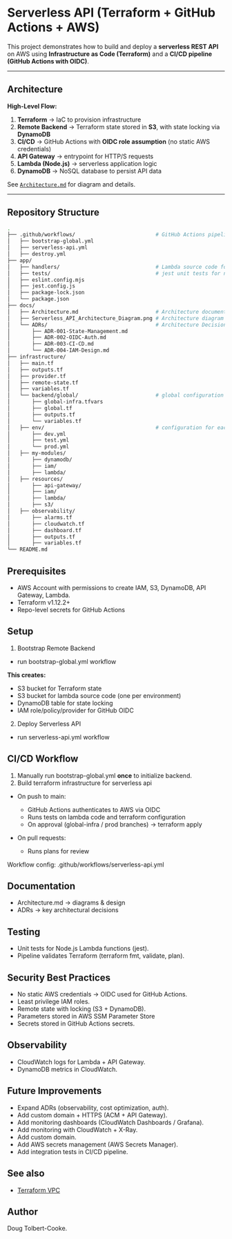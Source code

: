 # Serverless API (Terraform + GitHub Actions + AWS)

This project demonstrates how to build and deploy a **serverless REST API** on AWS using **Infrastructure as Code (Terraform)** and a **CI/CD pipeline (GitHub Actions with OIDC)**.

---

## Architecture

**High-Level Flow:**

1. **Terraform** → IaC to provision infrastructure
2. **Remote Backend** → Terraform state stored in **S3**, with state locking via **DynamoDB**
3. **CI/CD** → GitHub Actions with **OIDC role assumption** (no static AWS credentials)
4. **API Gateway** → entrypoint for HTTP/S requests
5. **Lambda (Node.js)** → serverless application logic
6. **DynamoDB** → NoSQL database to persist API data

See [`Architecture.md`](./docs/Architecture.md) for diagram and details.

---

## Repository Structure

```bash
.
├── .github/workflows/                          # GitHub Actions pipelines
│   ├── bootstrap-global.yml
│   ├── serverless-api.yml
│   ├── destroy.yml
├── app/
│   ├── handlers/                               # Lambda source code for CRUD functionality
│   ├── tests/                                  # jest unit tests for node.js lambda functions
│   ├── eslint.config.mjs
│   ├── jest.config.js
│   ├── package-lock.json
│   └── package.json
├── docs/
│   ├── Architecture.md                         # Architecture documentation
│   ├── Serverless_API_Architecture_Diagram.png # Architecture diagram
│   └── ADRs/                                   # Architecture Decision Records
│       ├── ADR-001-State-Management.md
│       ├── ADR-002-OIDC-Auth.md
│       ├── ADR-003-CI-CD.md
│       └── ADR-004-IAM-Design.md
├── infrastructure/
│   ├── main.tf
│   ├── outputs.tf
│   ├── provider.tf
│   ├── remote-state.tf
│   ├── variables.tf
│   └── backend/global/                         # global configuration for each environment
│       ├── global-infra.tfvars
│       ├── global.tf
│       ├── outputs.tf
│       └── variables.tf
│   ├── env/                                    # configuration for each environment
│       ├── dev.yml
│       ├── test.yml
│       └── prod.yml
│   ├── my-modules/
│       ├── dynamodb/
│       ├── iam/
│       ├── lambda/
│   ├── resources/
│       ├── api-gateway/
│       ├── iam/
│       ├── lambda/
│       ├── s3/
│   ├── observability/
│       ├── alarms.tf
│       ├── cloudwatch.tf
│       ├── dashboard.tf
│       ├── outputs.tf
│       ├── variables.tf
└── README.md

```

## Prerequisites

- AWS Account with permissions to create IAM, S3, DynamoDB, API Gateway, Lambda.
- Terraform v1.12.2+
- Repo-level secrets for GitHub Actions

## Setup

1. Bootstrap Remote Backend

- run bootstrap-global.yml workflow

**This creates:**

- S3 bucket for Terraform state
- S3 bucket for lambda source code (one per environment)
- DynamoDB table for state locking
- IAM role/policy/provider for GitHub OIDC

2. Deploy Serverless API

- run serverless-api.yml workflow

## CI/CD Workflow

1. Manually run bootstrap-global.yml **once** to initialize backend.
2. Build terraform infrastructure for serverless api

- On push to main:

  - GitHub Actions authenticates to AWS via OIDC
  - Runs tests on lambda code and terraform configuration
  - On approval (global-infra / prod branches) → terraform apply

- On pull requests:

  - Runs plans for review

Workflow config: .github/workflows/serverless-api.yml

## Documentation

- Architecture.md → diagrams & design
- ADRs → key architectural decisions

## Testing

- Unit tests for Node.js Lambda functions (jest).
- Pipeline validates Terraform (terraform fmt, validate, plan).

## Security Best Practices

- No static AWS credentials → OIDC used for GitHub Actions.
- Least privilege IAM roles.
- Remote state with locking (S3 + DynamoDB).
- Parameters stored in AWS SSM Parameter Store
- Secrets stored in GitHub Actions secrets.

## Observability

- CloudWatch logs for Lambda + API Gateway.
- DynamoDB metrics in CloudWatch.

## Future Improvements

- Expand ADRs (observability, cost optimization, auth).
- Add custom domain + HTTPS (ACM + API Gateway).
- Add monitoring dashboards (CloudWatch Dashboards / Grafana).
- Add monitoring with CloudWatch + X-Ray.
- Add custom domain.
- Add AWS secrets management (AWS Secrets Manager).
- Add integration tests in CI/CD pipeline.

## See also

- [Terraform VPC](https://github.com/dtolbertcooke/Terraform-VPC-Infrastructure/)

## Author

Doug Tolbert-Cooke.
